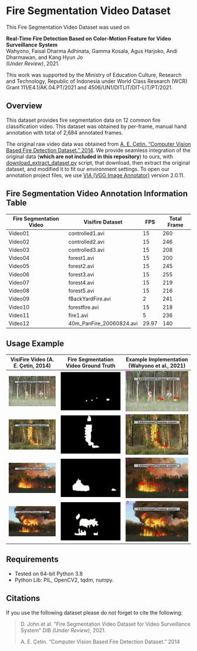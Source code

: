 # Fire Segmentation Video Dataset
This Fire Segmentation Video Dataset was used on

**Real-Time Fire Detection Based on Color-Motion Feature for Video Surveillance System**\
Wahyono, Faisal Dharma Adhinata, Gamma Kosala, Agus Harjoko, Andi Dharmawan, and Kang Hyun Jo\
*(Under Review)*, 2021. 

This work was supported by the Ministry of Education Culture, Research and Technology, Republic of Indonesia under World Class Research (WCR) Grant 111/E4.1/AK.04.PT/2021 and 4506/UN1/DITLIT/DIT-LIT/PT/2021.  

## Overview
This dataset provides fire segmentation data on 12 common fire classification video. This dataset was obtained by per-frame, manual hand annotation with total of 2,684 annotated frames.

The original raw video data was obtained from [A. E. Çetin. “Computer Vision Based Fire Detection Dataset.” 2014](http://signal.ee.bilkent.edu.tr/VisiFire/Demo/FireClips). We provide seamless integration of the original data (**which are not included in this repository**) to ours, with [download_extract_dataset.py](./download_extract_dataset.py) script, that download, then extract the original dataset, and modified it to fit our environment settings. To open our annotation project files, we use [VIA (VGG Image Annotator)](https://www.robots.ox.ac.uk/~vgg/software/via/) version 2.0.11.

## Fire Segmentation Video Annotation Information Table

| Fire   Segmentation Video | Visifire Dataset          | FPS | Total Frame |
|---------------------------|---------------------------|-----|-------------|
| Video01                   | controlled1.avi           | 15  | 260         |
| Video02                   | controlled2.avi           | 15  | 246         |
| Video03                   | controlled3.avi           | 15  | 208         |
| Video04                   | forest1.avi               | 15  | 200         |
| Video05                   | forest2.avi               | 15  | 245         |
| Video06                   | forest3.avi               | 15  | 255         |
| Video07                   | forest4.avi               | 15  | 219         |
| Video08                   | forest5.avi               | 15  | 216         |
| Video09                   | fBackYardFire.avi | 2   | 241         |
| Video10                   | forestfire.avi            | 15  | 218         |
| Video11                   | fire1.avi         | 5   | 236         |
| Video12                   | 40m_PanFire_20060824.avi  | 29.97  | 140         |


## Usage Example
| VisiFire Video (A. E. Çetin, 2014) | Fire Segmentation Video Ground Truth      | Example Implementation (Wahyono et al., 2021) |
| ----------- | ----------- | ----------- |
| ![Alt Text](./GitExample/Video01.gif)      | ![Alt Text](./GitExample/Video01_GT.gif)       | ![Alt Text](./GitExample/Video01_ML.gif)       |
| ![Alt Text](./GitExample/Video02.gif)      | ![Alt Text](./GitExample/Video02_GT.gif)       | ![Alt Text](./GitExample/Video02_ML.gif)       |
| ![Alt Text](./GitExample/Video04.gif)      | ![Alt Text](./GitExample/Video04_GT.gif)       | ![Alt Text](./GitExample/Video04_ML.gif)       |
| ![Alt Text](./GitExample/Video05.gif)      | ![Alt Text](./GitExample/Video05_GT.gif)       | ![Alt Text](./GitExample/Video05_ML.gif)       |

## Requirements

- Tested on 64-bit Python 3.8
- Python Lib: PIL, OpenCV2, tqdm, numpy.

## Citations
If you use the following dataset please do not forget to cite the following:

>D. John et al. "Fire Segmentation Video Dataset for Video Surveillance System" DIB *(Under Review)*, 2021.
>
>A. E. Çetin. “Computer Vision Based Fire Detection Dataset.” 2014
